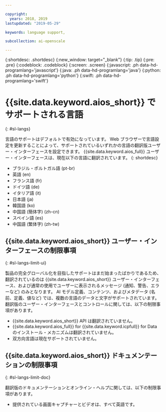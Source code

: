 ```yaml
---

copyright:
  years: 2018, 2019
lastupdated: "2019-05-29"

keywords: language support, 

subcollection: ai-openscale

---
```


{:shortdesc: .shortdesc}
{:new_window: target="_blank"}
{:tip: .tip}
{:pre: .pre}
{:codeblock: .codeblock}
{:screen: .screen}
{:javascript: .ph data-hd-programlang='javascript'}
{:java: .ph data-hd-programlang='java'}
{:python: .ph data-hd-programlang='python'}
{:swift: .ph data-hd-programlang='swift'}

# {{site.data.keyword.aios_short}} でサポートされる言語
{: #sl-langs}

言語のサポートはデフォルトで有効になっています。 Web ブラウザーで言語設定を更新することによって、サポートされているいずれかの言語の翻訳版ユーザー・インターフェースを設定できます。 {{site.data.keyword.aios_full}} ユーザー・インターフェースは、現在以下の言語に翻訳されています。 
{: shortdesc}

- ブラジル・ポルトガル語 (pt-br)
- 英語 (en)
- フランス語 (fr)
- ドイツ語 (de)
- イタリア語 (it)
- 日本語 (ja)
- 韓国語 (ko)
- 中国語 (簡体字) (zh-cn)
- スペイン語 (es)
- 中国語 (繁体字) (zh-tw)

## {{site.data.keyword.aios_short}} ユーザー・インターフェースの制限事項
{: #sl-langs-limit-ui}

製品の完全グローバル化を目指したサポートはまだ始まったばかりであるため、翻訳されているのは {{site.data.keyword.aios_short}} ユーザー・インターフェース、および通常の使用でユーザーに表示されるメッセージ (通知、警告、エラーなど) のみとなります。 AI モデル定義、コンテンツ、およびメタデータ (名前、定義、値など) では、複数の言語のデータと文字がサポートされています。 翻訳版のユーザー・インターフェースとコントロールに関しては、以下の制限事項があります。

- {{site.data.keyword.aios_short}} API は翻訳されていません。
- {{site.data.keyword.aios_full}} for {{site.data.keyword.icpfull}} for Data のインストール・メカニズムは翻訳されていません。
- 双方向言語は現在サポートされていません。

## {{site.data.keyword.aios_short}} ドキュメンテーションの制限事項
{: #sl-langs-limit-doc}

翻訳版のドキュメンテーションとオンライン・ヘルプに関しては、以下の制限事項があります。

- 提供されている画面キャプチャーとビデオは、すべて英語です。


